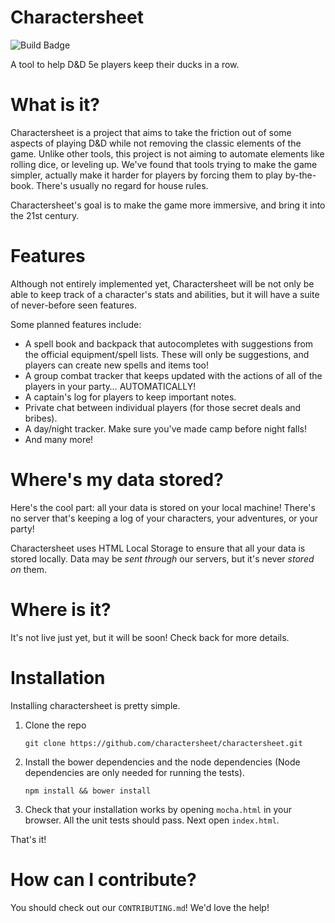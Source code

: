 # Charactersheet

![Build Badge](https://travis-ci.org/charactersheet/charactersheet.svg)

A tool to help D&D 5e players keep their ducks in a row. 

What is it?
===========

Charactersheet is a project that aims to take the friction out of some aspects of playing D&D while not removing the classic elements of the game. Unlike other tools, this project is not aiming to automate elements like rolling dice, or leveling up. We've found that tools trying to make the game simpler, actually make it harder for players by forcing them to play by-the-book. There's usually no regard for house rules. 

Charactersheet's goal is to make the game more immersive, and bring it into the 21st century.

Features
========

Although not entirely implemented yet, Charactersheet will be not only be able to keep track of a character's stats and abilities, but it will have a suite of never-before seen features.

Some planned features include:

- A spell book and backpack that autocompletes with suggestions from the official equipment/spell lists. These will only be suggestions, and players can create new spells and items too!
- A group combat tracker that keeps updated with the actions of all of the players in your party… AUTOMATICALLY!
- A captain's log for players to keep important notes.
- Private chat between individual players (for those secret deals and bribes).
- A day/night tracker. Make sure you've made camp before night falls!
- And many more!

Where's my data stored?
=======================

Here's the cool part: all your data is stored on your local machine! There's no server that's keeping a log of your characters, your adventures, or your party! 

Charactersheet uses HTML Local Storage to ensure that all your data is stored locally. Data may be *sent through* our servers, but it's never *stored on* them.

Where is it?
============

It's not live just yet, but it will be soon! Check back for more details.

Installation
============

Installing charactersheet is pretty simple. 

1. Clone the repo 
    
    `git clone https://github.com/charactersheet/charactersheet.git`

2. Install the bower dependencies and the node dependencies (Node dependencies
   are only needed for running the tests).

	`npm install && bower install`

3. Check that your installation works by opening `mocha.html` in your browser.
   All the unit tests should pass. Next open `index.html`. 

That's it!

How can I contribute?
=====================

You should check out our `CONTRIBUTING.md`! We'd love the help! 
